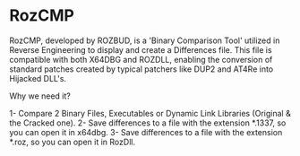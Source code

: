 # RozCMP
RozCMP, developed by ROZBUD, is a 'Binary Comparison Tool' utilized in Reverse Engineering to display and create a Differences file.
This file is compatible with both X64DBG and ROZDLL, enabling the conversion of standard patches created by typical patchers like DUP2 and AT4Re into Hijacked DLL's.

Why we need it?
 
1- Compare 2 Binary Files, Executables or Dynamic Link Libraries (Original & the Cracked one).
2- Save differences to a file with the extension *.1337, so you can open it in x64dbg.
3- Save differences to a file with the extension *.roz, so you can open it in RozDll.
